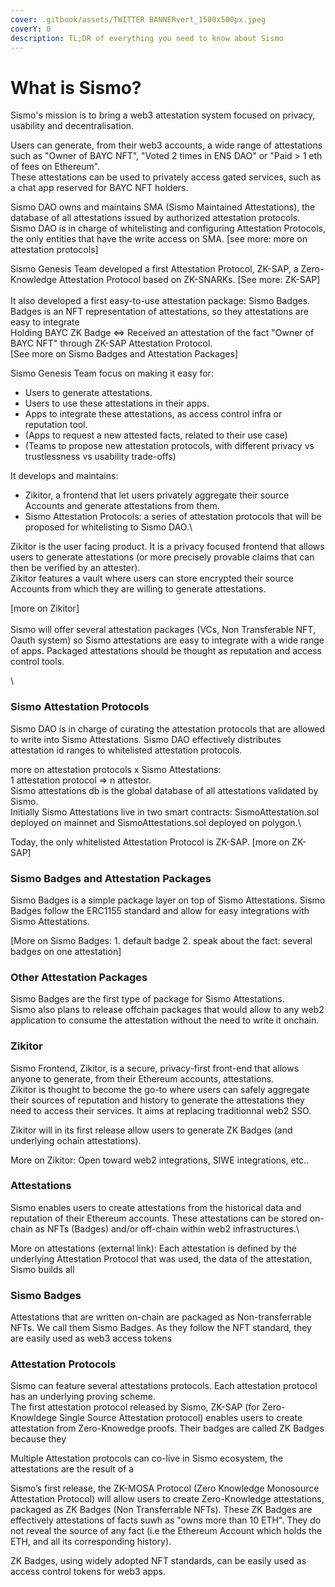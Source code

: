 ```yaml
---
cover: .gitbook/assets/TWITTER BANNERvert_1500x500px.jpeg
coverY: 0
description: TL;DR of everything you need to know about Sismo
---
```


# What is Sismo?

Sismo's mission is to bring a web3 attestation system focused on privacy, usability and decentralisation.&#x20;

Users can generate, from their web3 accounts, a wide range of attestations such as "Owner of BAYC NFT", "Voted 2 times in ENS DAO" or "Paid > 1 eth of fees on Ethereum". \
These attestations can be used to privately access gated services, such as a chat app reserved for BAYC NFT holders.

Sismo DAO owns and maintains SMA (Sismo Maintained Attestations), the database of all attestations issued by authorized attestation protocols.\
Sismo DAO is in charge of whitelisting and configuring Attestation Protocols, the only entities that have the write access on SMA. \[see more: more on attestation protocols]

Sismo Genesis Team developed a first Attestation Protocol, ZK-SAP, a Zero-Knowledge Attestation Protocol based on ZK-SNARKs. \[See more: ZK-SAP]\
\
It also developed a first easy-to-use attestation package: Sismo Badges.\
Badges is an NFT representation of attestations, so they attestations are easy to integrate  \
Holding BAYC ZK Badge <=> Received an attestation of the fact "Owner of BAYC NFT" through ZK-SAP Attestation Protocol.\
\[See more  on  Sismo Badges and Attestation Packages]&#x20;



Sismo Genesis Team focus on making it easy for:

* Users to generate attestations.
* Users to use these attestations in their apps.
* Apps to integrate these attestations, as access control infra or reputation tool.
* (Apps to request a new attested facts, related to their use case)
* (Teams to propose new attestation protocols, with different privacy vs trustlessness vs usability trade-offs)

It develops and maintains:

* Zikitor, a frontend that let users privately aggregate their source Accounts and generate attestations from them.
* Sismo Attestation Protocols: a series of attestation protocols that will be proposed for whitelisting to Sismo DAO.\


Zikitor is the user facing product. It is a privacy focused frontend that allows users to generate attestations (or more precisely provable claims that can then be verified by an attester). \
Zikitor features a vault where users can store encrypted their source Accounts from which they are willing to generate attestations.

\[more on Zikitor]\
\
Sismo will offer several attestation packages (VCs, Non Transferable NFT, Oauth system) so Sismo attestations are easy to integrate with a wide range of apps. Packaged attestations should be thought as reputation and access control tools.

\




### Sismo Attestation Protocols

Sismo DAO is in charge of curating the attestation protocols that are allowed to write into Sismo Attestations. Sismo DAO effectively distributes attestation id ranges to whitelisted attestation protocols.

more on attestation protocols x Sismo Attestations:\
1 attestation protocol => n attestor.\
Sismo attestations db is the global database of all attestations validated by Sismo. \
Initially Sismo Attestations live in two smart contracts: SismoAttestation.sol deployed on mainnet and SismoAttestations.sol deployed on polygon.\


Today, the only whitelisted Attestation Protocol is ZK-SAP. \[more on ZK-SAP]

### Sismo Badges and Attestation Packages

Sismo Badges is a simple package layer on top of Sismo Attestations. Sismo Badges follow the ERC1155 standard and allow for easy integrations with Sismo Attestations.&#x20;

\[More on Sismo Badges: 1. default badge 2. speak about the fact: several badges on one attestation]

### Other Attestation Packages

Sismo Badges are the first type of package for Sismo Attestations. \
Sismo also plans to release offchain packages that would allow to any web2 application to consume the attestation without the need to write it onchain.

### Zikitor

Sismo Frontend, Zikitor, is a secure, privacy-first front-end that allows anyone to generate, from their Ethereum accounts, attestations. \
Zikitor is thought to become the go-to where users can safely aggregate their sources of reputation and history to generate the attestations they need to access their services. It aims at replacing traditionnal web2 SSO.

Zikitor will in its first release allow users to generate ZK Badges (and underlying ochain attestations).

More on Zikitor: Open toward web2 integrations, SIWE integrations, etc..



### Attestations

Sismo enables users to create attestations from the historical data and reputation of their Ethereum accounts. These attestations can be stored on-chain as NFTs (Badges) and/or off-chain within web2 infrastructures.\


More on attestations (external link): Each attestation is defined by the underlying Attestation Protocol that was used, the data of the attestation, \
Sismo builds all&#x20;

### Sismo Badges

Attestations that are written on-chain are packaged as Non-transferrable NFTs. We call them Sismo Badges. As they follow the NFT standard, they are easily used as web3 access tokens

### Attestation Protocols

Sismo can feature several attestations protocols. Each attestation protocol has an underlying proving scheme. \
The first attestation protocol released by Sismo, ZK-SAP (for Zero-Knowldege Single Source Attestation protocol) enables users to create attestation from Zero-Knowedge proofs. Their badges are called ZK Badges because they&#x20;



Multiple Attestation protocols can co-live in Sismo ecosystem, the attestations are the result of a&#x20;

Sismo’s first release, the ZK-MOSA Protocol (Zero Knowledge Monosource Attestation Protocol) will allow users to create Zero-Knowledge attestations, packaged as ZK Badges (Non Transferrable NFTs). These ZK Badges are effectively attestations of facts suwh as "owns more than 10 ETH". They do not reveal the source of any fact (i.e the Ethereum Account which holds the ETH, and all its corresponding history).

ZK Badges, using widely adopted NFT standards, can be easily used as access control tokens for web3 apps.
